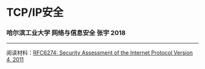 # TCP/IP安全

### 哈尔滨工业大学 网络与信息安全 张宇 2018

---

阅读材料：[RFC6274: Security Assessment of the Internet Protocol Version 4, 2011](https://www.ietf.org/rfc/rfc6274.txt)



